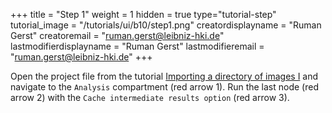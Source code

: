 +++
title = "Step 1"
weight = 1
hidden = true
type="tutorial-step"
tutorial_image = "/tutorials/ui/b10/step1.png"
creatordisplayname = "Ruman Gerst"
creatoremail = "ruman.gerst@leibniz-hki.de"
lastmodifierdisplayname = "Ruman Gerst"
lastmodifieremail = "ruman.gerst@leibniz-hki.de"
+++

Open the project file from the tutorial [Importing a directory of images I](/tutorials/basic/importing-multiple-images-1/) and navigate to the `Analysis` compartment (red arrow 1). Run the last node (red arrow 2) with the `Cache intermediate results option` (red arrow 3). 